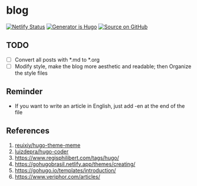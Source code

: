 # blog

[![Netlify Status](https://api.netlify.com/api/v1/badges/3a8285ec-358b-49f2-8522-019e64b96377/deploy-status)](https://app.netlify.com/sites/tianheg-blog/deploys)
[![Generator is Hugo](https://img.shields.io/badge/Generator%20is-Hugo-ff4088?&logo=hugo)](https://github.com/gohugoio/hugo)
[![Source on GitHub](https://img.shields.io/badge/Source%20on-GitHub-181717?&logo=github)](https://github.com/tianheg/blog)

## TODO

- [ ] Convert all posts with *.md to *.org
- [ ] Modify style, make the blog more aesthetic and readable; then Organize the style files

## Reminder

- If you want to write an article in English, just add -en at the end of the file

## References

1. [reuixiy/hugo-theme-meme](https://github.com/reuixiy/hugo-theme-meme/tree/fdf98dfa6ed37d0e954bb50e076a2790c73fdb0c)
2. [luizdepra/hugo-coder](https://github.com/luizdepra/hugo-coder/tree/6581e860bde43960e3b6362001f270cd2e9db178)
3. <https://www.regisphilibert.com/tags/hugo/>
4. <https://gohugobrasil.netlify.app/themes/creating/>
5. <https://gohugo.io/templates/introduction/>
6. <https://www.veriphor.com/articles/>

